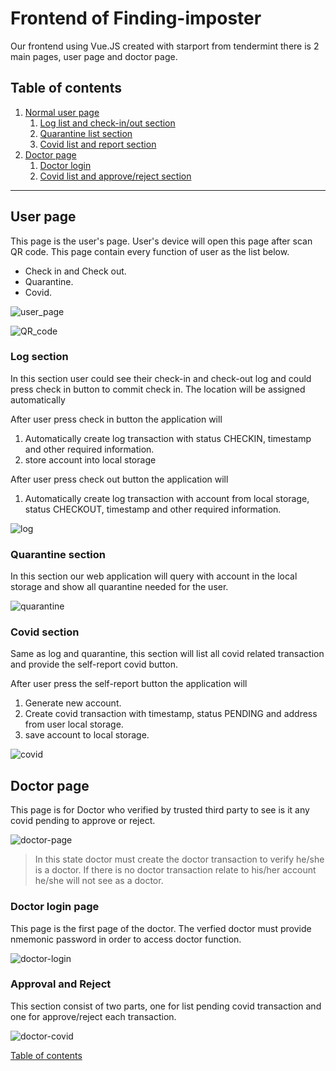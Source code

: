 # Frontend of Finding-imposter

Our frontend using Vue.JS created with starport from tendermint there is 2 main pages, user page and doctor page.

## Table of contents
1. [Normal user page](#user-page)
    1. [Log list and check-in/out section](#log-section)
    2. [Quarantine list section](#quarantine-section)
    3. [Covid list and report section](#covid-section)
2. [Doctor page](#doctor-whole-page)
    1. [Doctor login](#doctor-login-page)
    2. [Covid list and approve/reject section](#approval-and-reject)

---

## User page
This page is the user's page. User's device will open this page after scan QR code. This page contain every function of user as the list below.
* Check in and Check out.
* Quarantine.
* Covid.

![user_page]()

![QR_code]()

### Log section
In this section user could see their check-in and check-out log and could press check in button to commit check in. The location will be assigned automatically 

After user press check in button the application will 
1. Automatically create log transaction with status CHECKIN, timestamp and other required information.
2. store account into local storage

After user press check out button the application will
1. Automatically create log transaction with account from local storage, status CHECKOUT, timestamp and other required information.

![log]()

### Quarantine section
In this section our web application will query with account in the local storage and show all quarantine needed for the user.

![quarantine]()

### Covid section

Same as log and quarantine, this section will list all covid related transaction and provide the self-report covid button.

After user press the self-report button the application will
1. Generate new account.
2. Create covid transaction with timestamp, status PENDING and address from user local storage.
3. save account to local storage.

![covid]()

## Doctor page

This page is for Doctor who verified by trusted third party to see is it any covid pending to approve or reject.

![doctor-page]()

> In this state doctor must create the doctor transaction to verify he/she is a doctor. If there is no doctor transaction relate to his/her account he/she will not see as a doctor.

### Doctor login page

This page is the first page of the doctor. The verfied doctor must provide nmemonic password in order to access doctor function.

![doctor-login]()

### Approval and Reject

This section consist of two parts, one for list pending covid transaction and one for approve/reject each transaction.

![doctor-covid]()

[Table of contents](#frontend-of-finding-imposter)
